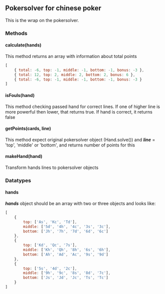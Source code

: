 ## Pokersolver for chinese poker

This is the wrap on the pokersolver.

### Methods

#### calculate(hands)

This method returns an array with information about total points  
```javascript
[ 
    { total: -6, top: -1, middle: -1, bottom: -1, bonus: -3 }, 
    { total: 12, top: 2, middle: 2, bottom: 2, bonus: 6 },  
    { total: -6, top: -1, middle: -1, bottom: -1, bonus: -3 }    
]
```

#### isFouls(hand)

This method checking passed hand for correct lines. If one of higher line is more
 powerful then lower, that returns true. If hand is correct, it returns false
 
#### getPoints(cards, line)

This method expect original pokersolver object (Hand.solve()) and ***line*** = 'top', 'middle' or 'bottom', and returns number 
of points for this 

#### makeHand(hand)

Transform hands lines to pokersolver objects

### Datatypes

#### hands
***hands*** object should be an array with two or three objects and looks like: 

```javascript
[
    {
        top: ['As', 'Kc', 'Td'],
        middle: ['5d', '4h', '4c', '3s', '3c'],
        bottom: ['Jh', '7h', '7d', '6d', '6c']
    },
    {
        top: ['Kd', 'Qc', '7s'],
        middle: ['Kh', 'Qh', '8h', '6s', '6h'],
        bottom: ['Ah', 'Ad', 'Ac', '9s', '9d']
    },
    {
        top: ['5s', '4d', '2c'],
        middle: ['9h', '9c', '8s', '8d', '7c'],
        bottom: ['Js', 'Jd', 'Jc', 'Ts', 'Tc']
    }
]
```
